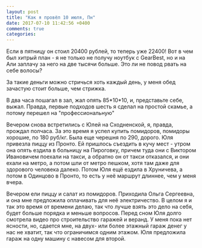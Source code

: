 ```yaml
---
layout: post
title: "Как я провёл 10 июля, Пн"
date: 2017-07-10 11:42:56 +0400
comments: true
categories: 
---
```

Если в пятницу он стоил 20400 рублей, то теперь уже 22400! Вот в чем был хитрый план - я не только не получу ноутбук с GearBest, но и на Али заплачу за него на две тысячи больше. Это ли не повод рвать на себе волосы?


За такие деньги можно стричься хоть каждый день, у меня обед зачастую стоит больше, чем стрижка.

В два часа пошагал в зал, жал опять 85\*10\*10, и, представьте себе, выжал. Правда, первые подходов шесть я сделал на простой скамье, а потому перешел на "профессиональную"

Вечером снова встретились с Юлей на Сходненской, я, правда, прождал полчаса. За это время я успел купить помидоров, помидоры хорошие, по 180 руб/кг. Была еще черешня по 290, дорого. Юля привезла пиццу из Пронто. Ей пришлось съездить в кучу мест - утром она опять ездила в больницу на Пироговку, причем туда они с Виктором Ивановичем поехали на такси, а обратно он от такси отказался, и они ехали на метро, а потом шли от метро пешком, хотя там даже для здорового человека далеко. Потом Юля ещё ездила в Хруничева, а потом в Одинцово в Пронто, то есть у неё маршрут длиннее, чем у меня вчера.

Вечером ели пиццу и салат из помидоров. Приходила Ольга Сергеевна, и она мне предложила оплачивать для неё электричество. В целом я и так это время от времени делаю, так что лучше взять это дело на себя, будет больше порядка и меньше вопросов. Перед сном Юля долго смотрела видео про строительство гаражей и веранд. У меня пока нет ясности, но, сдается мне, на двух- или более этажный гараж денег у нас не хватит, так что ограничимся одним этажом. Юля предложила гараж на одну машину с навесом для второй.
